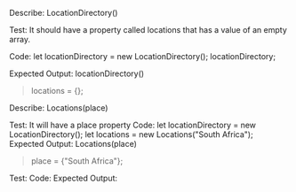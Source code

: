 Describe: LocationDirectory()

Test: It should have a property called locations that has a value of an empty array.

Code: 
let locationDirectory = new LocationDirectory();
locationDirectory;

Expected Output: 
locationDirectory()
  > locations = {};

Describe: Locations(place)

Test: It will have a place property
Code: 
let locationDirectory = new LocationDirectory();
let locations = new Locations("South Africa");
Expected Output: 
Locations(place)
 > place = {"South Africa"};

Test:
Code:
Expected Output:
